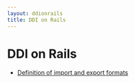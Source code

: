 ```yaml
---
layout: ddionrails
title: DDI on Rails
---
```


DDI on Rails
============

* [Definition of import and export formats](imports)
